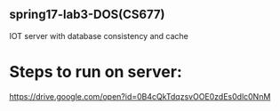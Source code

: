 ## spring17-lab3-DOS(CS677)
IOT server with database consistency and cache

# Steps to run on server:
https://drive.google.com/open?id=0B4cQkTdqzsvOOE0zdEs0dlc0NnM
